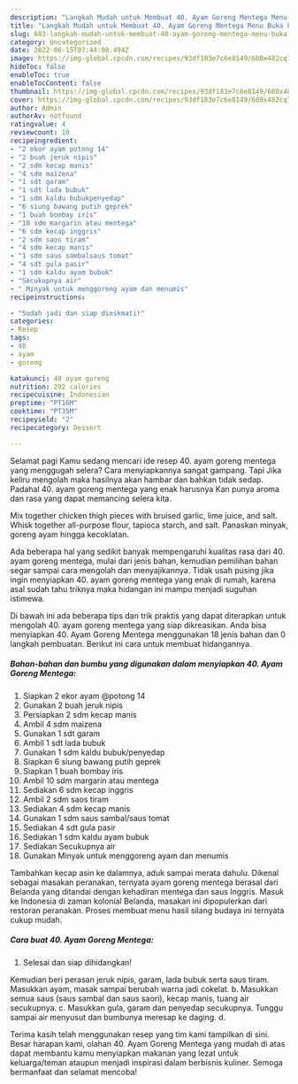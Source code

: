 ```yaml
---
description: "Langkah Mudah untuk Membuat 40. Ayam Goreng Mentega Menu Buka Puas"
title: "Langkah Mudah untuk Membuat 40. Ayam Goreng Mentega Menu Buka Puas"
slug: 683-langkah-mudah-untuk-membuat-40-ayam-goreng-mentega-menu-buka-puas
category: Uncategorized
date: 2022-06-15T07:44:00.494Z
image: https://img-global.cpcdn.com/recipes/93df183e7c6e8149/680x482cq70/40-ayam-goreng-mentega-foto-resep-utama.jpg
hideToc: false
enableToc: true
enableTocContent: false
thumbnail: https://img-global.cpcdn.com/recipes/93df183e7c6e8149/680x482cq70/40-ayam-goreng-mentega-foto-resep-utama.jpg
cover: https://img-global.cpcdn.com/recipes/93df183e7c6e8149/680x482cq70/40-ayam-goreng-mentega-foto-resep-utama.jpg
author: Admin
authorAv: notfound
ratingvalue: 4
reviewcount: 10
recipeingredient:
- "2 ekor ayam potong 14"
- "2 buah jeruk nipis"
- "2 sdm kecap manis"
- "4 sdm maizena"
- "1 sdt garam"
- "1 sdt lada bubuk"
- "1 sdm kaldu bubukpenyedap"
- "6 siung bawang putih geprek"
- "1 buah bombay iris"
- "10 sdm margarin atau mentega"
- "6 sdm kecap inggris"
- "2 sdm saos tiram"
- "4 sdm kecap manis"
- "1 sdm saus sambalsaus tomat"
- "4 sdt gula pasir"
- "1 sdm kaldu ayam bubuk"
- "Secukupnya air"
- " Minyak untuk menggoreng ayam dan menumis"
recipeinstructions:

- "Sudah jadi dan siap dinikmati!"
categories:
- Resep
tags:
- 40
- ayam
- goreng

katakunci: 40 ayam goreng 
nutrition: 292 calories
recipecuisine: Indonesian
preptime: "PT16M"
cooktime: "PT35M"
recipeyield: "2"
recipecategory: Dessert

---
```



Selamat pagi Kamu sedang mencari ide resep 40. ayam goreng mentega yang menggugah selera? Cara menyiapkannya sangat gampang. Tapi Jika keliru mengolah maka hasilnya akan hambar dan bahkan tidak sedap. Padahal 40. ayam goreng mentega yang enak harusnya Kan punya aroma dan rasa yang dapat memancing selera kita.


Mix together chicken thigh pieces with bruised garlic, lime juice, and salt. Whisk together all-purpose flour, tapioca starch, and salt. Panaskan minyak, goreng ayam hingga kecoklatan.

Ada beberapa hal yang sedikit banyak mempengaruhi kualitas rasa dari 40. ayam goreng mentega, mulai dari jenis bahan, kemudian pemilihan bahan segar sampai cara mengolah dan menyajikannya. Tidak usah pusing jika ingin menyiapkan 40. ayam goreng mentega yang enak di rumah, karena asal sudah tahu triknya maka hidangan ini mampu menjadi suguhan istimewa.


Di bawah ini ada beberapa tips dan trik praktis yang dapat diterapkan untuk mengolah 40. ayam goreng mentega yang siap dikreasikan. Anda bisa menyiapkan 40. Ayam Goreng Mentega menggunakan 18 jenis bahan dan 0 langkah pembuatan. Berikut ini cara untuk membuat hidangannya.

<!--inarticleads1-->

##### Bahan-bahan dan bumbu yang digunakan dalam menyiapkan 40. Ayam Goreng Mentega:

1. Siapkan 2 ekor ayam @potong 14
1. Gunakan 2 buah jeruk nipis
1. Persiapkan 2 sdm kecap manis
1. Ambil 4 sdm maizena
1. Gunakan 1 sdt garam
1. Ambil 1 sdt lada bubuk
1. Gunakan 1 sdm kaldu bubuk/penyedap
1. Siapkan 6 siung bawang putih geprek
1. Siapkan 1 buah bombay iris
1. Ambil 10 sdm margarin atau mentega
1. Sediakan 6 sdm kecap inggris
1. Ambil 2 sdm saos tiram
1. Sediakan 4 sdm kecap manis
1. Gunakan 1 sdm saus sambal/saus tomat
1. Sediakan 4 sdt gula pasir
1. Sediakan 1 sdm kaldu ayam bubuk
1. Sediakan Secukupnya air
1. Gunakan  Minyak untuk menggoreng ayam dan menumis


Tambahkan kecap asin ke dalamnya, aduk sampai merata dahulu. Dikenal sebagai masakan peranakan, ternyata ayam goreng mentega berasal dari Belanda yang ditandai dengan kehadiran mentega dan saus Inggris. Masuk ke Indonesia di zaman kolonial Belanda, masakan ini dipopulerkan dari restoran peranakan. Proses membuat menu hasil silang budaya ini ternyata cukup mudah. 

<!--inarticleads2-->

##### Cara buat 40. Ayam Goreng Mentega:


1. Selesai dan siap dihidangkan!

Kemudian beri perasan jeruk nipis, garam, lada bubuk serta saus tiram. Masukkan ayam, masak sampai berubah warna jadi cokelat. b. Masukkan semua saus (saus sambal dan saus saori), kecap manis, tuang air secukupnya. c. Masukkan gula, garam dan penyedap secukupnya. Tunggu sampai air menyusut dan bumbunya meresap ke daging. d. 

Terima kasih telah menggunakan resep yang tim kami tampilkan di sini. Besar harapan kami, olahan 40. Ayam Goreng Mentega yang mudah di atas dapat membantu kamu menyiapkan makanan yang lezat untuk keluarga/teman ataupun menjadi inspirasi dalam berbisnis kuliner. Semoga bermanfaat dan selamat mencoba!
